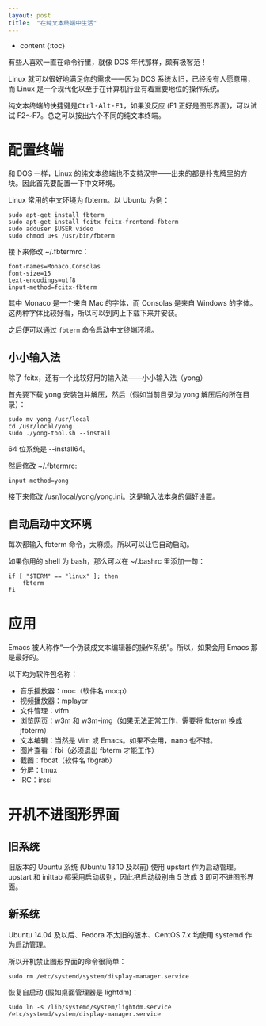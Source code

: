 ```yaml
---
layout: post
title:  "在纯文本终端中生活"
---
```

* content
{:toc}

有些人喜欢一直在命令行里，就像 DOS 年代那样，颇有极客范！

Linux 就可以很好地满足你的需求——因为 DOS 系统太旧，已经没有人愿意用，而 Linux 是一个现代化以至于在计算机行业有着重要地位的操作系统。

纯文本终端的快捷键是<kbd>Ctrl-Alt-F1</kbd>，如果没反应 (F1 正好是图形界面)，可以试试 F2～F7。总之可以按出六个不同的纯文本终端。

# 配置终端

和 DOS 一样，Linux 的纯文本终端也不支持汉字——出来的都是扑克牌里的方块。因此首先要配置一下中文环境。

Linux 常用的中文环境为 fbterm。以 Ubuntu 为例：

    sudo apt-get install fbterm
    sudo apt-get install fcitx fcitx-frontend-fbterm
    sudo adduser $USER video
    sudo chmod u+s /usr/bin/fbterm

接下来修改 ~/.fbtermrc：

    font-names=Monaco,Consolas
    font-size=15
    text-encodings=utf8
    input-method=fcitx-fbterm

其中 Monaco 是一个来自 Mac 的字体，而 Consolas 是来自 Windows 的字体。这两种字体比较好看，所以可以到网上下载下来并安装。

之后便可以通过 `fbterm` 命令启动中文终端环境。

## 小小输入法

除了 fcitx，还有一个比较好用的输入法——小小输入法（yong）

首先要下载 yong 安装包并解压，然后（假如当前目录为 yong 解压后的所在目录）：

    sudo mv yong /usr/local
    cd /usr/local/yong
    sudo ./yong-tool.sh --install

64 位系统是 --install64。

然后修改 ~/.fbtermrc:

    input-method=yong

接下来修改 /usr/local/yong/yong.ini。这是输入法本身的偏好设置。

## 自动启动中文环境

每次都输入 fbterm 命令，太麻烦。所以可以让它自动启动。

如果你用的 shell 为 bash，那么可以在 ~/.bashrc 里添加一句：

    if [ "$TERM" == "linux" ]; then
        fbterm
    fi

# 应用

Emacs 被人称作“一个伪装成文本编辑器的操作系统”。所以，如果会用 Emacs 那是最好的。

以下均为软件包名称：

* 音乐播放器：moc（软件名 mocp）
* 视频播放器：mplayer
* 文件管理：vifm
* 浏览网页：w3m 和 w3m-img（如果无法正常工作，需要将 fbterm 换成 jfbterm）
* 文本编辑：当然是 Vim 或 Emacs。如果不会用，nano 也不错。
* 图片查看：fbi（必须退出 fbterm 才能工作）
* 截图：fbcat（软件名 fbgrab）
* 分屏：tmux
* IRC：irssi

# 开机不进图形界面

## 旧系统

旧版本的 Ubuntu 系统 (Ubuntu 13.10 及以前) 使用 upstart 作为启动管理。upstart 和 inittab 都采用启动级别，因此把启动级别由 5 改成 3 即可不进图形界面。

## 新系统

Ubuntu 14.04 及以后、Fedora 不太旧的版本、CentOS 7.x 均使用 systemd 作为启动管理。

所以开机禁止图形界面的命令很简单：

    sudo rm /etc/systemd/system/display-manager.service

恢复自启动 (假如桌面管理器是 lightdm)：

    sudo ln -s /lib/systemd/system/lightdm.service /etc/systemd/system/display-manager.service
